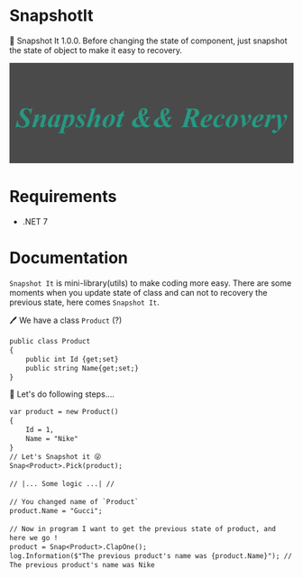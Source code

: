 # SnapshotIt
🎉 Snapshot It 1.0.0. Before changing the state of component, just snapshot the state of object to make it easy to recovery.

![image](https://github.com/AkhmedovEhson/SnapshotIt/blob/main/assets/iconforgithub.png)

# Requirements
* .NET 7

# Documentation
`Snapshot It` is mini-library(utils) to make coding more easy. There are some moments when you update state of class and can not to recovery the previous state, here comes `Snapshot It`.

🖊️ We have a class `Product` (?)
```
public class Product
{
    public int Id {get;set}
    public string Name{get;set;}
}
```
🐹 Let's do following steps....
```
var product = new Product()
{
    Id = 1,
    Name = "Nike"
}
// Let's Snapshot it 😜
Snap<Product>.Pick(product);

// |... Some logic ...| //

// You changed name of `Product`
product.Name = "Gucci";

// Now in program I want to get the previous state of product, and here we go !
product = Snap<Product>.ClapOne();
log.Information($"The previous product's name was {product.Name}"); // The previous product's name was Nike
```

